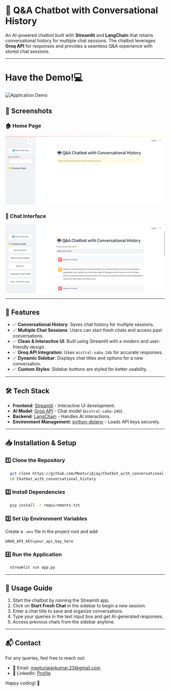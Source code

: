 # 🤖 Q&A Chatbot with Conversational History

An AI-powered chatbot built with **Streamlit** and **LangChain** that retains conversational history for multiple chat sessions. The chatbot leverages **Groq API** for responses and provides a seamless Q&A experience with stored chat sessions.

---

# Have the Demo!💻
![Application Demo](https://meeturis-conversational-chatbot-with-history.streamlit.app/)

## 📸 Screenshots

### 🏠 Home Page
![Home Page](https://raw.githubusercontent.com/MeeturiAjay/Chatbot_with_conversational_history/refs/heads/main/Screenshots/Screenshot%202025-03-21%20152836.png)

### 💬 Chat Interface
![Chat Interface](https://raw.githubusercontent.com/MeeturiAjay/Chatbot_with_conversational_history/refs/heads/main/Screenshots/Screenshot%202025-03-21%20153504.png)


---

## 🚀 Features

- ✅ **Conversational History**: Saves chat history for multiple sessions.
- ✅ **Multiple Chat Sessions**: Users can start fresh chats and access past conversations.
- ✅ **Clean & Interactive UI**: Built using Streamlit with a modern and user-friendly design.
- ✅ **Groq API Integration**: Uses `mistral-saba-24b` for accurate responses.
- ✅ **Dynamic Sidebar**: Displays chat titles and options for a new conversation.
- ✅ **Custom Styles**: Sidebar buttons are styled for better usability.

---

## 🛠️ Tech Stack

- **Frontend**: [Streamlit](https://streamlit.io/) - Interactive UI development.
- **AI Model**: [Groq API](https://groq.com/) - Chat model (`mistral-saba-24b`).
- **Backend**: [LangChain](https://www.langchain.com/) - Handles AI interactions.
- **Environment Management**: [python-dotenv](https://pypi.org/project/python-dotenv/) - Loads API keys securely.

---

## 📥 Installation & Setup

### 1️⃣ Clone the Repository
```bash
  git clone https://github.com/MeeturiAjay/Chatbot_with_conversational_history.git
  cd Chatbot_with_conversational_history
```

### 2️⃣ Install Dependencies
```bash
  pip install -r requirements.txt
```

### 3️⃣ Set Up Environment Variables
Create a `.env` file in the project root and add:
```env
GROQ_API_KEY=your_api_key_here
```

### 4️⃣ Run the Application
```bash
  streamlit run app.py
```

---

## 🎯 Usage Guide

1. Start the chatbot by running the Streamlit app.
2. Click on **Start Fresh Chat** in the sidebar to begin a new session.
3. Enter a chat title to save and organize conversations.
4. Type your queries in the text input box and get AI-generated responses.
5. Access previous chats from the sidebar anytime.

---

## 📬 Contact

For any queries, feel free to reach out:

- 📧 Email: meeturiajaykumar.23@gmail.com
- 💼 LinkedIn: [Profile](https://www.linkedin.com/in/meeturi-ajay-kumar-a02743248/)

Happy coding! 🚀

